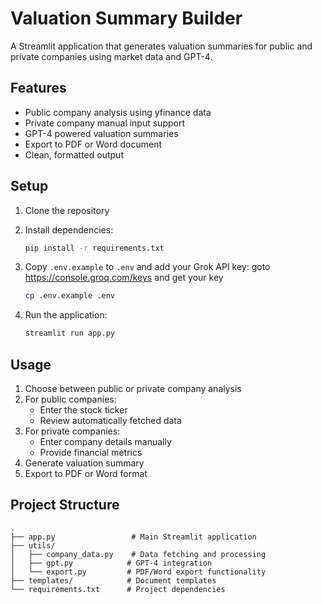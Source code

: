 # Valuation Summary Builder

A Streamlit application that generates valuation summaries for public and private companies using market data and GPT-4.

## Features

- Public company analysis using yfinance data
- Private company manual input support
- GPT-4 powered valuation summaries
- Export to PDF or Word document
- Clean, formatted output

## Setup

1. Clone the repository

2. Install dependencies:

   ```bash
   pip install -r requirements.txt
   ```

3. Copy `.env.example` to `.env` and add your Grok API key:
 goto <https://console.groq.com/keys> and get your key

   ```bash
   cp .env.example .env
   ```

4. Run the application:

   ```bash
   streamlit run app.py
   ```

## Usage

1. Choose between public or private company analysis
2. For public companies:
   - Enter the stock ticker
   - Review automatically fetched data
3. For private companies:
   - Enter company details manually
   - Provide financial metrics
4. Generate valuation summary
5. Export to PDF or Word format

## Project Structure

```plaintext
.
├── app.py                 # Main Streamlit application
├── utils/
│   ├── company_data.py    # Data fetching and processing
│   ├── gpt.py            # GPT-4 integration
│   └── export.py         # PDF/Word export functionality
├── templates/            # Document templates
└── requirements.txt      # Project dependencies
```
